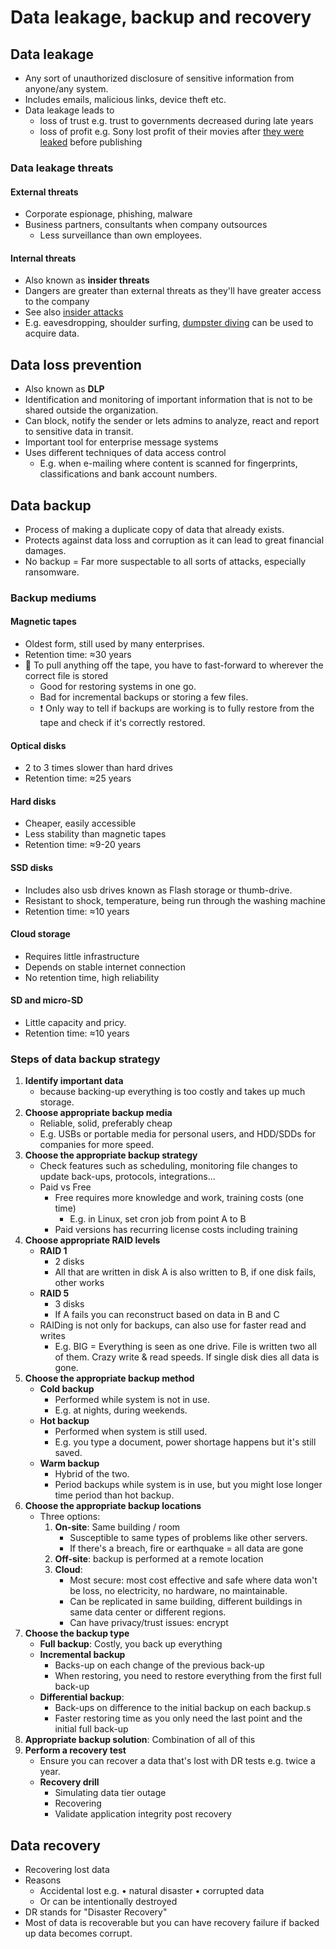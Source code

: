 # Data leakage, backup and recovery
  
## Data leakage

- Any sort of unauthorized disclosure of sensitive information from anyone/any system.
- Includes emails, malicious links, device theft etc.
- Data leakage leads to
  - loss of trust e.g. trust to governments decreased during late years
  - loss of profit e.g. Sony lost profit of their movies after [they were leaked](https://en.wikipedia.org/wiki/Sony_Pictures_hack) before publishing

### Data leakage threats

#### External threats

- Corporate espionage, phishing, malware
- Business partners, consultants when company outsources
  - Less surveillance than own employees.

#### Internal threats

- Also known as **insider threats**
- Dangers are greater than external threats as they'll have greater access to the company
- See also [insider attacks](./security-threats-and-attacks.md#insider-attacks)
- E.g. eavesdropping, shoulder surfing, [dumpster diving](./../10-social-engineering/social-engineering-types.md#dumpster-diving) can be used to acquire data.

## Data loss prevention

- Also known as **DLP**
- Identification and monitoring of important information that is not to be shared outside the organization.
- Can block, notify the sender or lets admins to analyze, react and report to sensitive data in transit.
- Important tool for enterprise message systems
- Uses different techniques of data access control
  - E.g. when e-mailing where content is scanned for fingerprints, classifications and bank account numbers.

## Data backup

- Process of making a duplicate copy of data that already exists.
- Protects against data loss and corruption as it can lead to great financial damages.
- No backup = Far more suspectable to all sorts of attacks, especially ransomware.

### Backup mediums

#### Magnetic tapes

- Oldest form, still used by many enterprises.
- Retention time: ≈30 years
- 📝 To pull anything off the tape, you have to fast-forward to wherever the correct file is stored
  - Good for restoring systems in one go.
  - Bad for incremental backups or storing a few files.
  - ❗ Only way to tell if backups are working is to fully restore from the tape and check if it's correctly restored.

#### Optical disks

- 2 to 3 times slower than hard drives
- Retention time: ≈25 years

#### Hard disks

- Cheaper, easily accessible
- Less stability than magnetic tapes
- Retention time: ≈9-20 years

#### SSD disks

- Includes also usb drives known as Flash storage or thumb-drive.
- Resistant to shock, temperature, being run through the washing machine
- Retention time: ≈10 years

#### Cloud storage

- Requires little infrastructure
- Depends on stable internet connection
- No retention time, high reliability

#### SD and micro-SD

- Little capacity and pricy.
- Retention time: ≈10 years

### Steps of data backup strategy

1. **Identify important data**
   - because backing-up everything is too costly and takes up much storage.
2. **Choose appropriate backup media**
   - Reliable, solid, preferably cheap
   - E.g. USBs or portable media for personal users, and HDD/SDDs for companies for more speed.
3. **Choose the appropriate backup strategy**
   - Check features such as scheduling, monitoring file changes to update back-ups, protocols, integrations...
   - Paid vs Free
     - Free requires more knowledge and work, training costs (one time)
       - E.g. in Linux, set cron job from point A to B
     - Paid versions has recurring license costs including training
4. **Choose appropriate RAID levels**
   - **RAID 1**
     - 2 disks
     - All that are written in disk A is also written to B, if one disk fails, other works
   - **RAID 5**
     - 3 disks
     - If A fails you can reconstruct based on data in B and C
   - RAIDing is not only for backups, can also use for faster read and writes
     - E.g. BIG = Everything is seen as one drive. File is written two all of them. Crazy write & read speeds. If single disk dies all data is gone.
5. **Choose the appropriate backup method**
   - **Cold backup**
     - Performed while system is not in use.
     - E.g. at nights, during weekends.
   - **Hot backup**
     - Performed when system is still used.
     - E.g. you type a document, power shortage happens but it's still saved.
   - **Warm backup**
     - Hybrid of the two.
     - Period backups while system is in use, but you might lose longer time period than hot backup.
6. **Choose the appropriate backup locations**
   - Three options:
     1. **On-site**: Same building / room
        - Susceptible to same types of problems like other servers.
        - If there's a breach, fire or earthquake = all data are gone
     2. **Off-site**: backup is performed at a remote location
     3. **Cloud**:
        - Most secure: most cost effective and safe where data won't be loss, no electricity, no hardware, no maintainable.
        - Can be replicated in same building, different buildings in same data center or different regions.
        - Can have privacy/trust issues: encrypt
7. **Choose the backup type**
   - **Full backup**: Costly, you back up everything
   - **Incremental backup**
     - Backs-up on each change of the previous back-up
     - When restoring, you need to restore everything from the first full back-up
   - **Differential backup**:
     - Back-ups on difference to the initial backup on each backup.s
     - Faster restoring time as you only need the last point and the initial full back-up
8. **Appropriate backup solution**: Combination of all of this
9. **Perform a recovery test**
   - Ensure you can recover a data that's lost with DR tests e.g. twice a year.
   - **Recovery drill**
     - Simulating data tier outage
     - Recovering
     - Validate application integrity post recovery

## Data recovery

- Recovering lost data
- Reasons
  - Accidental lost e.g. • natural disaster • corrupted data
  - Or can be intentionally destroyed
- DR stands for "Disaster Recovery"
- Most of data is recoverable but you can have recovery failure if backed up data becomes corrupt.
